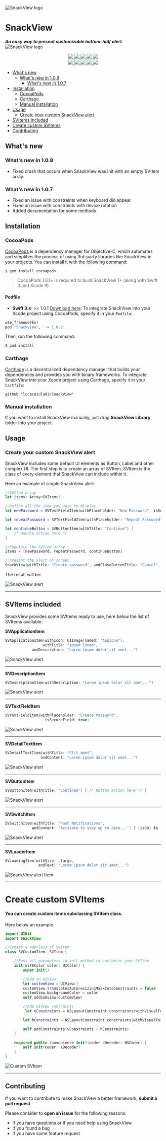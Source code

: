 ![SnackView logo](http://www.lucacasula.it/SVItems/SnackViewTitle.svg)

# SnackView
***An easy way to present customizable bottom-half alert.***
![SnackView logo](http://www.lucacasula.it/SVItems/SnackViewPreview.jpg)

<div align = "center">

  <!--Replace kevnm67 with lucacasula91-->

  <a href="https://travis-ci.com/kevnm67/SnackView">
    <img src="https://travis-ci.com/kevnm67/SnackView.svg?branch=master" />
  </a>

  <a href="https://codeclimate.com/github/kevnm67/SnackView/maintainability">
    <img src="https://api.codeclimate.com/v1/badges/a137e060dec2e19171fe/maintainability" />
  </a>
  <a href="https://codeclimate.com/github/kevnm67/SnackView/test_coverage">
    <img src="https://api.codeclimate.com/v1/badges/a137e060dec2e19171fe/test_coverage" />
  </a>
  <a href="https://github.com/lucacasula91/SnackView">
    <img src="https://img.shields.io/badge/Carthage-compatible-4BC51D.svg?style=flat" />
  </a>

  <a href="https://github.com/lucacasula91/SnackView">
    <img src="https://img.shields.io/badge/compatible-swift4.2-orange.svg" />
  </a>

</div>

<div align = "center">

  <a href="https://img.shields.io/cocoapods/v/SnackView.svg">
    <img src="https://img.shields.io/cocoapods/v/SnackView.svg" />
  </a>

  <a href="https://github.com/lucacasula91/SnackView/wiki">
    <img src="https://img.shields.io/cocoapods/p/SnackView.svg?style=flat" />
  </a>

  <a href="https://cocoapods.org/pods/SnackView">
    <img src="https://img.shields.io/cocoapods/dt/SnackView.svg" />
  </a>

  <a href="http://twitter.com/lucacasula91">
    <img src="https://img.shields.io/badge/twitter-@lucacasula91-green.svg?style=flat" />
  </a>

  <a href="http://twitter.com/lucacasula91">
    <img src="https://img.shields.io/cocoapods/l/SnackView.svg?style=flat" />
  </a>

</div>


- [What's new](#whats-new)
  - [What's new in 1.0.8](#whats-new-in-108)
	- [What's new in 1.0.7](#whats-new-in-107)
- [Installation](#installation)
	- [CocoaPods](#cocoapods)
	- [Carthage](#carthage)
	- [Manual installation](#manual-installation)
- [Usage](#usage)
	- [Create your custom SnackView alert](#create-your-custom-snackview-alert)
- [SVItems included](#svitems-included)
- [Create custom SVItems](#create-custom-svitems)
- [Contributing](#contributing)

## What's new
### What's new in 1.0.8
- Fixed crash that occurs when SnackView was init with an empty SVItem array.

### What's new in 1.0.7
- Fixed an issue with constraints when keyboard did appear
- Fixed an issue with constraints with device rotation
- Added documentation for some methods

## Installation

### CocoaPods

[CocoaPods](http://cocoapods.org) is a dependency manager for Objective-C, which automates and simplifies the process of using 3rd-party libraries like SnackView in your projects. You can install it with the following command:

```bash
$ gem install cocoapods
```

> CocoaPods 1.0.1+ is required to build SnackView 1+ (along with Swift 3 and Xcode 9).

#### Podfile

- **Swift 3.x**: >= 1.0.1 [Download here](https://github.com/lucacasula91/SnackView/releases/tag/1.0.2).
To integrate SnackView into your Xcode project using CocoaPods, specify it in your `Podfile`:

```ruby
use_frameworks!
pod 'SnackView', '~> 1.0.2'
```

Then, run the following command:

```bash
$ pod install
```

### Carthage

[Carthage](https://github.com/Carthage/Carthage) is a decentralized dependency manager that builds your dependencies and provides you with binary frameworks. To integrate SnackView into your Xcode project using Carthage, specify it in your `Cartfile`:

```ogdl
github "lucacasula91/SnackView"
```

### Manual installation

If you want to install SnackView manually, just drag **SnackView Library** folder into your project.

## Usage

### Create your custom SnackView alert
SnackView includes some default UI elements as Button, Label and other complex UI.
The first step is to create an array of SVItem. SVItem is the class of every element that SnackView can include within it.

Here an example of simple SnackView alert:

```swift
//SVItem array
let items: Array<SVItem>!

//Define all the view you want to display
let newPassword = SVTextFieldItem(withPlaceholder: "New Password", isSecureField: true)

let repeatPassword = SVTextFieldItem(withPlaceholder: "Repeat Password", isSecureField: true)

let continueButton = SVButtonItem(withTitle: "Continue") {
    /* Handle action here */
}

//Populate the SVItem array
items = [newPassword, repeatPassword, continueButton]

//Present the alert on screen.
SnackView(withTitle: "Create password", andCloseButtonTitle: "Cancel", andItems: items).show()
```

The result will be:

![SnackView alert](http://www.lucacasula.it/SVItems/SnackViewAlertPreview.jpg)

***

## SVItems included
SnackView provides some SVItems ready to use, here below the list of SVItems available:

**SVApplicationItem**

```swift
SVApplicationItem(withIcon: UIImage(named: "AppIcon"),
                 withTitle: "Ipsum lorem",
            andDescription: "Lorem ipsum dolor sit amet...")
```

![SnackView alert](http://www.lucacasula.it/SVItems/SVApplicationItem.svg)

***

**SVDescriptionItem**

```swift
SVDescriptionItem(withDescription: "Lorem ipsum dolor sit amet...")
```

![SnackView alert](http://www.lucacasula.it/SVItems/SVDescriptionItem.svg)

***

**SVTextFieldItem**

```swift
SVTextFieldItem(withPlaceholder: "Create Password",
                  isSecureField: true)
```

![SnackView alert](http://www.lucacasula.it/SVItems/SVTextFieldItem.svg)

***

**SVDetailTextItem**

```swift
SVDetailTextItem(withTitle: "Elit amet",
                andContent: "Lorem ipsum dolor sit amet...")
```

![SnackView alert](http://www.lucacasula.it/SVItems/SVDetailTextItem.svg)

***

**SVButtonItem**

```swift
SVButtonItem(withTitle: "Continue") { /* Button action here */ }
```

![SnackView alert](http://www.lucacasula.it/SVItems/SVButtonItem.svg)

***

**SVSwitchItem**

```swift
SVSwitchItem(withTitle: "Push Notifications",
            andContent: "Activate to stay up to date...") { (isOn) in  /* Switch action here */ }
```

![SnackView alert](http://www.lucacasula.it/SVItems/SVSwitchItem.svg)

***

**SVLoaderItem**

```swift
SVLoadingItem(withSize: .large,
               andText: "Lorem ipsum dolor sit amet...")
```

![SnackView alert Item](http://www.lucacasula.it/SVItems/SVLoaderDescriptionItem.svg)

***

# Create custom SVItems
#### You can create custom items subclassing SVItem class.
Here below an example.
```swift
import UIKit
import SnackView

//Create a subclass of SVItem
class SVCustomItem: SVItem {

    //Pass all parameters in init method to customize your SVItem
    init(withColor color: UIColor) {
        super.init()

        //Add an UIView
        let customView = UIView()
        customView.translatesAutoresizingMaskIntoConstraints = false
        customView.backgroundColor = color
        self.addSubview(customView)

        //Add UIView contraints
         let vConstraints = NSLayoutConstraint.constraints(withVisualFormat: "V:|-[customView(70)]-|", options: [], metrics: nil, views: ["customView":customView])

        let hConstraints = NSLayoutConstraint.constraints(withVisualFormat: "H:|-[customView]-|", options: [], metrics: nil, views: ["customView": customView])

        self.addConstraints(vConstraints + hConstraints)
    }

    required public convenience init?(coder aDecoder: NSCoder) {
        self.init(coder: aDecoder)
    }
}
```

![Custom SVItem](http://www.lucacasula.it/SVItems/SnackViewCustomSVItem.jpg)

***

## Contributing
If you want to contribute to make SnackView a better framework, **submit a pull request**.

Please consider to **open an issue** for the following reasons:
* If you have questions or if you need help using SnackView
* If you found a bug
* If you have some feature request
